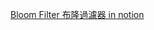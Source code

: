 


[Bloom Filter 布隆過濾器 in notion](https://www.notion.so/nture4388/Bloom-Filter-4b88c99cc6744fe49a110e21821317c2?pvs=4)